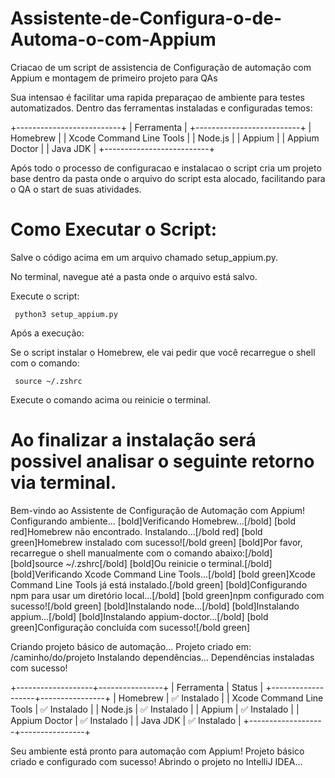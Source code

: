 # Assistente-de-Configura-o-de-Automa-o-com-Appium
Criacao de um script de assistencia de Configuração de automação com Appium e montagem de primeiro projeto para QAs

Sua intensao é facilitar uma rapida preparaçao de ambiente para testes automatizados. Dentro das ferramentas instaladas e configuradas temos:

+--------------------------+
| Ferramenta               |
+--------------------------+
| Homebrew                 | 
| Xcode Command Line Tools | 
| Node.js                  | 
| Appium                   | 
| Appium Doctor            | 
| Java JDK                 | 
+--------------------------+

Após todo o processo de configuracao e instalacao o script cria um projeto base dentro da pasta onde o arquivo do script esta alocado, facilitando para o QA o start de suas atividades.

# Como Executar o Script:

Salve o código acima em um arquivo chamado setup_appium.py.

No terminal, navegue até a pasta onde o arquivo está salvo.

Execute o script:

     python3 setup_appium.py

Após a execução:

Se o script instalar o Homebrew, ele vai pedir que você recarregue o shell com o comando:

     source ~/.zshrc

Execute o comando acima ou reinicie o terminal.


# Ao finalizar a instalação será possivel analisar o seguinte retorno via terminal.

Bem-vindo ao Assistente de Configuração de Automação com Appium!
Configurando ambiente...
[bold]Verificando Homebrew...[/bold]
[bold red]Homebrew não encontrado. Instalando...[/bold red]
[bold green]Homebrew instalado com sucesso![/bold green]
[bold]Por favor, recarregue o shell manualmente com o comando abaixo:[/bold]
[bold]source ~/.zshrc[/bold]
[bold]Ou reinicie o terminal.[/bold]
[bold]Verificando Xcode Command Line Tools...[/bold]
[bold green]Xcode Command Line Tools já está instalado.[/bold green]
[bold]Configurando npm para usar um diretório local...[/bold]
[bold green]npm configurado com sucesso![/bold green]
[bold]Instalando node...[/bold]
[bold]Instalando appium...[/bold]
[bold]Instalando appium-doctor...[/bold]
[bold green]Configuração concluída com sucesso![/bold green]

Criando projeto básico de automação...
Projeto criado em: /caminho/do/projeto
Instalando dependências...
Dependências instaladas com sucesso!

+-------------------+----------------+
| Ferramenta        | Status         |
+-------------------+----------------+
| Homebrew          | ✅ Instalado   |
| Xcode Command Line Tools | ✅ Instalado |
| Node.js           | ✅ Instalado   |
| Appium            | ✅ Instalado   |
| Appium Doctor     | ✅ Instalado   |
| Java JDK          | ✅ Instalado   |
+-------------------+----------------+

Seu ambiente está pronto para automação com Appium!
Projeto básico criado e configurado com sucesso!
Abrindo o projeto no IntelliJ IDEA...
